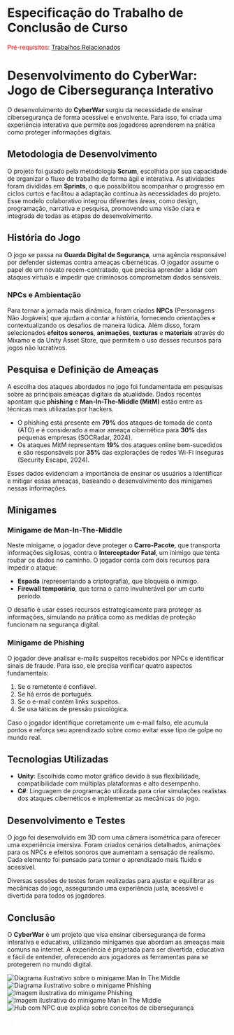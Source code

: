 # Especificação do Trabalho de Conclusão de Curso

<span style="color:red">Pré-requisitos: <a href="2-TrabalhosRelacionados.md"> Trabalhos Relacionados</a></span>

# Desenvolvimento do CyberWar: Jogo de Cibersegurança Interativo

O desenvolvimento do **CyberWar** surgiu da necessidade de ensinar cibersegurança de forma acessível e envolvente. Para isso, foi criada uma experiência interativa que permite aos jogadores aprenderem na prática como proteger informações digitais.

## Metodologia de Desenvolvimento

O projeto foi guiado pela metodologia **Scrum**, escolhida por sua capacidade de organizar o fluxo de trabalho de forma ágil e interativa. As atividades foram divididas em **Sprints**, o que possibilitou acompanhar o progresso em ciclos curtos e facilitou a adaptação contínua às necessidades do projeto. Esse modelo colaborativo integrou diferentes áreas, como design, programação, narrativa e pesquisa, promovendo uma visão clara e integrada de todas as etapas do desenvolvimento.

## História do Jogo

O jogo se passa na **Guarda Digital de Segurança**, uma agência responsável por defender sistemas contra ameaças cibernéticas. O jogador assume o papel de um novato recém-contratado, que precisa aprender a lidar com ataques virtuais e impedir que criminosos comprometam dados sensíveis.

### NPCs e Ambientação

Para tornar a jornada mais dinâmica, foram criados **NPCs** (Personagens Não Jogáveis) que ajudam a contar a história, fornecendo orientações e contextualizando os desafios de maneira lúdica. Além disso, foram selecionados **efeitos sonoros**, **animações**, **texturas** e **materiais** através do Mixamo e da Unity Asset Store, que permitem o uso desses recursos para jogos não lucrativos.

## Pesquisa e Definição de Ameaças

A escolha dos ataques abordados no jogo foi fundamentada em pesquisas sobre as principais ameaças digitais da atualidade. Dados recentes apontam que **phishing** e **Man-In-The-Middle (MitM)** estão entre as técnicas mais utilizadas por hackers.

- O phishing está presente em **79%** dos ataques de tomada de conta (ATO) e é considerado a maior ameaça cibernética para **30%** das pequenas empresas (SOCRadar, 2024).
- Os ataques MitM representam **19%** dos ataques online bem-sucedidos e são responsáveis por **35%** das explorações de redes Wi-Fi inseguras (Security Escape, 2024).

Esses dados evidenciam a importância de ensinar os usuários a identificar e mitigar essas ameaças, baseando o desenvolvimento dos minigames nessas informações.

## Minigames

### Minigame de Man-In-The-Middle

Neste minigame, o jogador deve proteger o **Carro-Pacote**, que transporta informações sigilosas, contra o **Interceptador Fatal**, um inimigo que tenta roubar os dados no caminho. O jogador conta com dois recursos para impedir o ataque:
- **Espada** (representando a criptografia), que bloqueia o inimigo.
- **Firewall temporário**, que torna o carro invulnerável por um curto período.

O desafio é usar esses recursos estrategicamente para proteger as informações, simulando na prática como as medidas de proteção funcionam na segurança digital.

### Minigame de Phishing

O jogador deve analisar e-mails suspeitos recebidos por NPCs e identificar sinais de fraude. Para isso, ele precisa verificar quatro aspectos fundamentais:
1. Se o remetente é confiável.
2. Se há erros de português.
3. Se o e-mail contém links suspeitos.
4. Se usa táticas de pressão psicológica.

Caso o jogador identifique corretamente um e-mail falso, ele acumula pontos e reforça seu aprendizado sobre como evitar esse tipo de golpe no mundo real.

## Tecnologias Utilizadas

- **Unity**: Escolhida como motor gráfico devido à sua flexibilidade, compatibilidade com múltiplas plataformas e alto desempenho.
- **C#**: Linguagem de programação utilizada para criar simulações realistas dos ataques cibernéticos e implementar as mecânicas do jogo.

## Desenvolvimento e Testes

O jogo foi desenvolvido em 3D com uma câmera isométrica para oferecer uma experiência imersiva. Foram criados cenários detalhados, animações para os NPCs e efeitos sonoros que aumentam a sensação de realismo. Cada elemento foi pensado para tornar o aprendizado mais fluido e acessível.

Diversas sessões de testes foram realizadas para ajustar e equilibrar as mecânicas do jogo, assegurando uma experiência justa, acessível e divertida para todos os jogadores.

## Conclusão

O **CyberWar** é um projeto que visa ensinar cibersegurança de forma interativa e educativa, utilizando minigames que abordam as ameaças mais comuns na internet. A experiência é projetada para ser divertida, educativa e fácil de entender, oferecendo aos jogadores as ferramentas para se protegerem no mundo digital.

<div style="position: relative; display: inline-block;">
  <div style="position: absolute; top: 10px; left: 10px; color: white; font-size: 20px; font-weight: bold;">Diagrama ilustrativo sobre o minigame Man In The Middle</div>
  <img src="images/diagramaMITM.jpg" alt="Diagrama ilustrativo sobre o minigame Man In The Middle">
</div>

<div style="position: relative; display: inline-block;">
  <div style="position: absolute; top: 10px; left: 10px; color: white; font-size: 20px; font-weight: bold;">Diagrama ilustrativo sobre o minigame Phishing</div>
  <img src="images/diagramaPhishing.jpg" alt="Diagrama ilustrativo sobre o minigame Phishing">
</div>

<div style="position: relative; display: inline-block;">
  <div style="position: absolute; top: 10px; left: 10px; color: white; font-size: 20px; font-weight: bold;">Imagem ilustrativa do minigame Phishing</div>
  <img src="images/jogoPhishing.png" alt="Imagem ilustrativa do minigame Phishing">
</div>

<div style="position: relative; display: inline-block;">
  <div style="position: absolute; top: 10px; left: 10px; color: white; font-size: 20px; font-weight: bold;">Imagem ilustrativa do minigame Man In The Middle</div>
  <img src="images/jogoMITM.png" alt="Imagem ilustrativa do minigame Man In The Middle">
</div>

<div style="position: relative; display: inline-block;">
  <div style="position: absolute; top: 10px; left: 10px; color: white; font-size: 20px; font-weight: bold;"> Hub com NPC que explica sobre conceitos de cibersegurança</div>
  <img src="images/jogoHub.png" alt=" Hub com NPC que explica sobre conceitos de cibersegurança">
</div>
